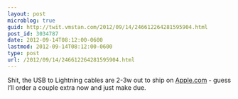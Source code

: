 ```yaml
---
layout: post
microblog: true
guid: http://twit.vmstan.com/2012/09/14/246612264281595904.html
post_id: 3034787
date: 2012-09-14T08:12:00-0600
lastmod: 2012-09-14T08:12:00-0600
type: post
url: /2012/09/14/246612264281595904.html
---
```

Shit, the USB to Lightning cables are 2-3w out to ship on <a href="http://Apple.com">Apple.com</a> - guess I’ll order a couple extra now and just make due.
